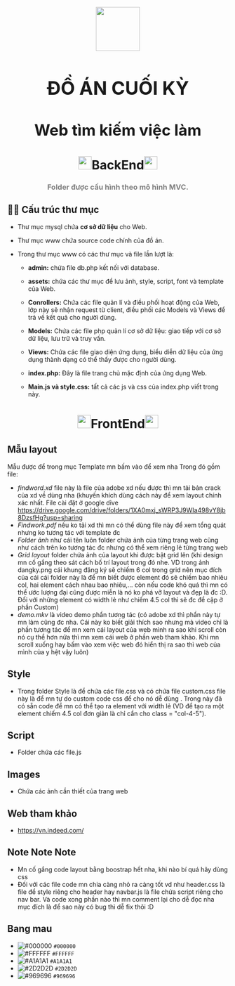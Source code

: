 <br>
<div align="center"><img src="https://i.imgur.com/rycgsaj.png" width="100px"></div>
<h1 align="center" style="font-size:300%">ĐỒ ÁN CUỐI KỲ</h1>
<h1 align="center" style="font-size:250%;">Web tìm kiếm việc làm</h1>
<h1 align="center"><img src="https://raw.githubusercontent.com/MartinHeinz/MartinHeinz/master/wave.gif" width="30px">BackEnd<img src="https://raw.githubusercontent.com/MartinHeinz/MartinHeinz/master/wave.gif" width="30px"></h1>
<h3 align="center" style="color:gray">Folder được cấu hình theo mô hình MVC.</h3>


## 🙋‍♂️ Cấu trúc thư mục
-  Thư mục mysql chứa **cơ sở dữ liệu** cho Web.

-  Thư mục www chứa source code chính của đồ án.

-  Trong thư mục www có các thư mục và file lần lượt là:
    * **admin:** chứa file db.php kết nối với database.

    * **assets:** chứa các thư mục để lưu ảnh, style, script, font và template của Web.

    * **Conrollers:** Chứa các file quản lí và điều phối hoạt động của Web, lớp này sẽ nhận request từ client, điều phối các Models và Views để trả về kết quả cho người dùng.

    * **Models:** Chứa các file php quản lí cơ sở dữ liệu: giao tiếp với cơ sở dữ liệu, lưu trữ và truy vấn.

    * **Views:** Chứa các file giao diện ứng dụng, biểu diễn dữ liệu của ứng dụng thành dạng có thể thấy được cho người dùng.

    * **index.php:** Đây là file trang chủ mặc định của ứng dụng Web.

    * **Main.js và style.css:** tất cả các js và css của index.php viết trong này.

<h1 align="center"><img src="https://raw.githubusercontent.com/MartinHeinz/MartinHeinz/master/wave.gif" width="30px">FrontEnd<img src="https://raw.githubusercontent.com/MartinHeinz/MartinHeinz/master/wave.gif" width="30px"></h1>

## Mẫu layout
Mẫu được để trong mục Template mn bấm vào để xem nha
Trong đó gồm file:
- *findword.xd* file này là file của adobe xd nếu được thì mn tải bản crack của xd về dùng nha (khuyến khích dùng cách này để xem layout chính xác nhất. File cài đặt ở google dỉve https://drive.google.com/drive/folders/1XA0mxj_sWRP3J9WIa498vY8jb8DzsfHg?usp=sharing
- *Findwork.pdf* nếu ko tải xd thì mn có thể dùng file này để xem tổng quát nhưng ko tương tác với template đc
- *Folder ảnh* như cái tên luôn folder chứa ảnh của từng trang web cũng như cách trên ko tương tác đc nhưng có thể xem riêng lẻ từng trang web
- *Grid layout* folder chứa ảnh của layout khi được bật grid lên (khi design mn cố gắng theo sát cách bố trí layout trong đó nhe. VD trong ảnh dangky.png cái khung đăng ký sẽ chiếm 6 col trong grid nên mục đích của cái cái folder này là để mn biết được element đó sẽ chiếm bao nhiêu col, hai element cách nhau bao nhiêu,... còn nếu code khó quá thì mn có thể ước lượng đại cũng được miễn là nó ko phá vỡ layout và đẹp là đc :D. Đối với những element có width lẻ như chiếm 4.5 col thì sẽ đc đề cập ở phần Custom)
- *demo.mkv* là video demo phần tương tác (có adobe xd thì phần này tự mn làm cũng đc nha. Cái này ko biết giải thích sao nhưng mà video chỉ là phần tương tác để mn xem cái layout của web mình ra sao khi scroll còn nó cụ thể hơn nữa thì mn xem cái web ở phần web tham khảo. Khi mn scroll xuống hay bấm vào xem việc web đó hiển thị ra sao thì web của mình của y hệt vậy luôn)
## Style
- Trong folder Style là để chứa các file.css và có chứa file custom.css file này là để mn tự do custom code css để cho nó dễ dùng . Trong này đã có sẵn code để mn có thể tạo ra element với width lẻ (VD để tạo ra một element chiếm 4.5 col đơn giản là chỉ cần cho class = "col-4-5").
## Script
- Folder chứa các file.js
## Images
- Chứa các ảnh cần thiết của trang web
## Web tham khảo
- https://vn.indeed.com/
## Note Note Note
- Mn cố gắng code layout bằng boostrap hết nha, khi nào bí quá hãy dùng css
- Đối với các file code mn chia càng nhỏ ra càng tốt vd như header.css là file để style riêng cho header hay navbar.js là file chứa script riêng cho nav bar. Và code xong phần nào thì mn comment lại cho dễ đọc nha mục đích là để sao này có bug thì dễ fix thôi :D
## Bang mau
- ![#000000](https://placehold.co/15x15/000000/000000.png) `#000000`
- ![#FFFFFF](https://placehold.co/15x15/FFFFFF/FFFFFF.png) `#FFFFFF`
- ![#A1A1A1](https://placehold.co/15x15/A1A1A1/A1A1A1.png) `#A1A1A1`
- ![#2D2D2D](https://placehold.co/15x15/2D2D2D/2D2D2D.png) `#2D2D2D`
- ![#969696](https://placehold.co/15x15/969696/969696.png) `#969696`
